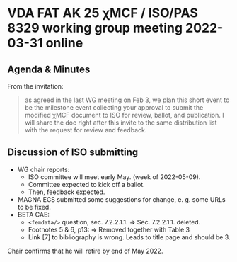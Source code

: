 # VDA FAT AK 25 &chi;MCF / ISO/PAS 8329 working group meeting 2022-03-31 online


## Agenda & Minutes

From the invitation:
> as agreed in the last WG meeting on Feb 3, we plan this short event to be the milestone event collecting your approval to submit the modified &chi;MCF document to ISO for review, ballot, and publication.
> I will share the doc right after this invite to the same distribution list with the request for review and feedback.


## Discussion of ISO submitting

* WG chair reports:
	* ISO committee will meet early May. (week of 2022-05-09).
	* Committee expected to kick off a ballot.
	* Then, feedback expected.
* MAGNA ECS submitted some suggestions for change, e. g. some URLs to be fixed.
* BETA CAE:
	* `<femdata/>` question, sec. 7.2.2.1.1. &rArr; Sec. 7.2.2.1.1. deleted.
	* Footnotes 5 & 6, p13: &rArr; Removed together with Table 3 
	* Link [7] to bibliography is wrong. Leads to title page and should be 3.

Chair confirms that he will retire by end of May 2022.
